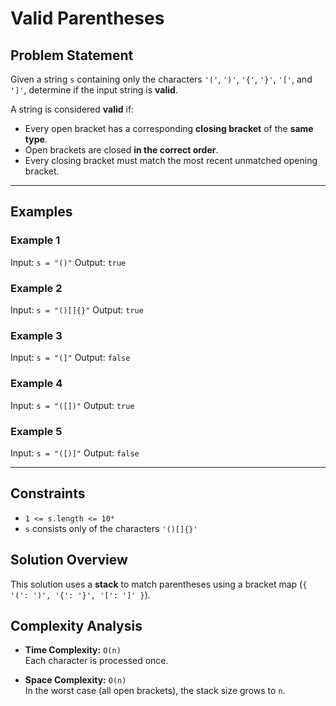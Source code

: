 # Valid Parentheses

## Problem Statement

Given a string `s` containing only the characters `'('`, `')'`, `'{'`, `'}'`, `'['`, and `']'`, determine if the input string is **valid**.

A string is considered **valid** if:

- Every open bracket has a corresponding **closing bracket** of the **same type**.
- Open brackets are closed **in the correct order**.
- Every closing bracket must match the most recent unmatched opening bracket.

---

## Examples

### Example 1
Input: `s = "()"`
Output: `true`
### Example 2
Input: `s = "()[]{}"`
Output: `true`
### Example 3
Input: `s = "(]"`
Output: `false`
### Example 4
Input: `s = "([])"`
Output: `true`
### Example 5
Input: `s = "([)]"`
Output: `false`


---

## Constraints

- `1 <= s.length <= 10⁴`
- `s` consists only of the characters `'()[]{}'`

## Solution Overview

This solution uses a **stack** to match parentheses using a bracket map (`{ '(': ')', '{': '}', '[': ']' }`).

## Complexity Analysis

- **Time Complexity:** `O(n)`  
  Each character is processed once.

- **Space Complexity:** `O(n)`  
  In the worst case (all open brackets), the stack size grows to `n`.